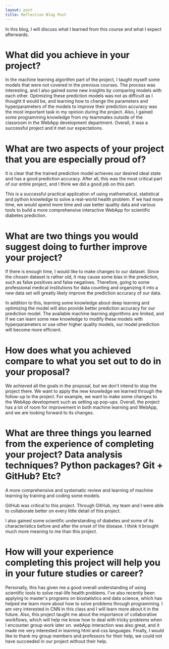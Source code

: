 ```yaml
---
layout: post
title: Reflection Blog Post
---
```




In this blog, I will discuss what I learned from this course and what I expect afterwards.





# What did you achieve in your project? 



In the machine learning algorithm part of the project, I taught myself some models that were not covered in the previous courses. The process was interesting, and I also gained some new insights by comparing models with each other. Optimizing these prediction models was not as difficult as I thought it would be, and learning how to change the parameters and hyperparameters of the models to improve their prediction accuracy was the most important task in my opinion during the project. Also, I gained some programming knowledge from my teammates outside of the classroom in the WebApp development department. Overall, it was a successful project and it met our expectations.





# What are two aspects of your project that you are **especially proud** of?



It is clear that the trained prediction model achieves our desired ideal state and has a good prediction accuracy. After all, this was the most critical part of our entire project, and I think we did a good job on this part. 



This is a successful practical application of using mathematical, statistical and python knowledge to solve a real-world health problem. If we had more time, we would spend more time and use better quality data and various tools to build a more comprehensive interactive WebApp for scientific diabetes prediction.





# What are **two things** you would suggest doing to further improve your project?



If there is enough time, I would like to make changes to our dataset. Since the chosen dataset is rather old, it may cause some bias in the prediction, such as false positives and false negatives. Therefore, going to some professional medical institutions for data counting and organizing it into a new data set will greatly likely improve the prediction accuracy of our data.



In addition to this, learning some knowledge about deep learning and optimizing the model will also provide better prediction accuracy for our prediction model. The available machine learning algorithms are limited, and if we can learn some new knowledge to modify these models with hyperparameters or use other higher quality models, our model prediction will become more efficient.





# How does what you achieved compare to what you set out to do in your proposal? 



We achieved all the goals in the proposal, but we don't intend to stop the project there. We want to apply the new knowledge we learned through the follow-up to the project. For example, we want to make some changes to the WebApp development such as setting up pop-ups. Overall, the project has a lot of room for improvement in both machine learning and WebApp, and we are looking forward to its changes.





# What are **three things** you learned from the experience of completing your project? Data analysis techniques? Python packages? Git + GitHub? Etc?



A more comprehensive and systematic review and learning of machine learning by training and coding some models.



GitHub was critical to this project. Through GitHub, my team and I were able to collaborate better on every little detail of this project.



I also gained some scientific understanding of diabetes and some of its characteristics before and after the onset of the disease. I think it brought much more meaning to me than this project.





# How will your experience completing this project will help you in your future studies or career?



Personally, this has given me a good overall understanding of using scientific tools to solve real-life health problems. I've also recently been applying to master's programs on biostatistics and data science, which has helped me learn more about how to solve problems through programming. I am very interested in CNN in this class and I will learn more about it in the future. Also, this project taught me about the importance of collaborative workflows, which will help me know how to deal with tricky problems when I encounter group work later on. webApp interaction was also great, and it made me very interested in learning html and css languages. Finally, I would like to thank my group members and professors for their help, we could not have succeeded in our project without their help.






